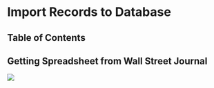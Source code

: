 # Import Records to Database

## Table of Contents

## Getting Spreadsheet from Wall Street Journal

[<img src="https://user-images.githubusercontent.com/35042430/177369081-9f049753-d198-45ab-94f5-135b826d082e.png">](https://www.wsj.com/market-data/quotes/AAPL/historical-prices)

